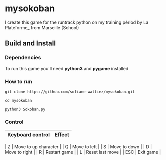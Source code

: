 # mysokoban

I create this game for the runtrack python on my training périod by La Plateforme_ from Marseille (School)

## Build and Install


### Dependencies
To run this game you'll need **python3** and **pygame** installed

### How to run

```git clone https://github.com/sofiane-wattiez/mysokoban.git```

```cd mysokoban```

```python3 Sokoban.py```

### Control

| Keyboard control  | Effect | 
| :----: |:----:| 

| Z  | Move to up character | 
| Q  | Move to left | 
| S  | Move to down  | 
| D  | Move to right | 
| R  | Restart game  | 
| L  | Reset last move  | 
| ESC  | Exit game  | 
